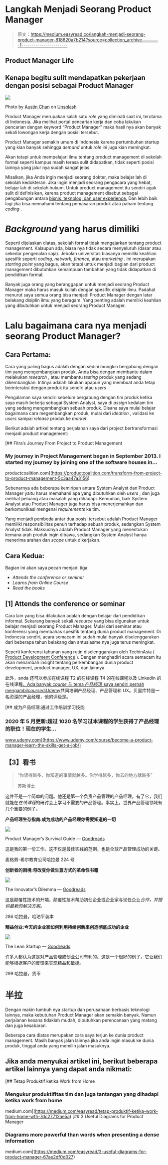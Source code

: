 # Langkah Menjadi Seorang Product Manager

> 原文：<https://medium.easyread.co/langkah-menjadi-seorang-product-manager-818620a7b214?source=collection_archive---------1----------------------->

## Product Manager Life

## Kenapa begitu sulit mendapatkan pekerjaan dengan posisi sebagai Product Manager

![](img/1d98eef21c3591ec4fd44f133205ab49.png)

Photo by [Austin Chan](https://unsplash.com/@austinchan?utm_source=medium&utm_medium=referral) on [Unsplash](https://unsplash.com?utm_source=medium&utm_medium=referral)

Product Manager merupakan salah satu *role* yang diminati saat ini, terutama di Indonesia. Jika melihat portal pencarian kerja dan coba lakukan pencarian dengan keyword “Product Manager” maka hasil nya akan banyak sekali lowongan kerja dengan posisi tersebut.

Product Manager semakin umum di Indonesia karena pertumbuhan startup yang kian banyak sehingga *demand* untuk *role* ini juga kian meningkat.

Akan tetapi untuk mempelajari ilmu tentang product management di sekolah formal seperti kampus masih terasa sulit didapatkan, tidak seperti posisi lainnya yang jalur nya sudah sangat jelas.

Misalkan, jika Anda ingin menjadi seorang dokter, maka belajar lah di sekolah kedokteran. Jika ingin menjadi seorang pengacara yang hebat, belajar lah di sekolah hukum. Untuk product management itu sendiri agak sulit di definisikan, karena product management disebut sebagai pengabungan antara [bisnis, teknologi dan user experience.](https://www.oreilly.com/library/view/product-leadership/9781491960592/ch01.html) Dan lebih baik lagi jika bisa memahami tentang pemasaran produk atau paham tentang *coding* .

# ***Background* yang harus dimiliki**

Seperti dijelaskan diatas, sekolah formal tidak mengajarkan tentang product management. Kalaupun ada, biasa nya tidak secara menyeluruh (dasar atau sekedar pengenalan saja). Jebolan universitas biasanya memiliki keahlian spesifik seperti *coding, network, finance,* atau *marketing* . Ini merupakan *starting point* yang bagus, akan tetapi untuk menjadi bagian dari product management dibutuhkan kemampuan tambahan yang tidak didapatkan di pendidikan formal.

Banyak juga orang yang beranggapan untuk menjadi seorang Product Manager maka harus masuk kuliah dengan spesifik disiplin ilmu. Padahal menurut saya semua orang bisa menjadi Product Manager dengan latar belakang disiplin ilmu yang beragam. Yang penting adalah memiliki keahlian yang dibutuhkan untuk menjadi seorang Product Manager.

# **Lalu bagaimana cara nya menjadi seorang Product Manager?**

## **Cara Pertama:**

Cara yang paling bagus adalah dengan sedini mungkin bergabung dengan tim yang mengembangkan produk. Anda bisa dengan membantu dalam melakukan *research* , atau membantu *testing* produk yang sedang dikembangkan. Intinya adalah lakukan apapun yang membuat anda tetap berinteraksi dengan produk itu sendiri atau *users* .

Pengalaman saya sendiri sebelum bergabung dengan tim produk ketika saya masih bekerja sebagai System Analyst, saya di *assign* kedalam tim yang sedang mengembangkan sebuah produk. Disana saya mulai belajar bagaimana cara megembangkan produk, mulai dari *ideation* , validasi ke *users* sampai *release* produk ke *market.*

Berikut adalah artikel tentang perjalanan saya dari project bertransformasi menjadi product management:

[](https://productcoalition.com/transform-from-project-to-product-management-5c3aa47a3156) [## Fitra’s Journey From Project to Product Management

### My journey in Project Management began in September 2013\. I started my journey by joining one of the software houses in…

productcoalition.com](https://productcoalition.com/transform-from-project-to-product-management-5c3aa47a3156) 

Sebenarnya ada beberapa kemiripan antara System Analyst dan Product Manager yaitu harus memahami apa yang dibutuhkan oleh *users* , dan juga melihat peluang atau masalah yang dihadapi. Kemudian, baik System Analyst atau Product Manager juga harus bisa menerjemahkan dan berkomunikasi mengenai *requirements* ke tim.

Yang menjadi pembeda antar dua posisi tersebut adalah Product Manager memiliki responsibilitas penuh terhadap sebuah produk, sedangkan System Analyst tidak. Maksudnya adalah Product Manager yang menentukan kemana arah produk ingin dibawa, sedangkan System Analyst hanya menerima arahan dan *scope* untuk dikerjakan.

## **Cara Kedua:**

Bagian ini akan saya pecah menjadi tiga:

*   *Attends the conference or seminar*
*   *Learns from Online Course*
*   *Read the books*

## **[1] Attends the conference or seminar**

Cara lain yang bisa dilakukan adalah dengan belajar dari pendidikan informal. Sekarang banyak sekali *resource* yang bisa digunakan untuk belajar menjadi seorang Product Manager. Mulai dari seminar atau konferensi yang membahas spesifik tentang dunia product management. Di Indonesia sendiri, acara semacam ini sudah mulai banyak diselenggarakan dari beberapa tahun belakang dan antusiasme nya juga terus meningkat.

Seperti konferensi tahunan yang rutin diselenggarakan oleh TechinAsia ( [Product Development Conference](https://pdc.techinasia.com/) ). Dengan menghadiri acara semacam itu akan menambah insight tentang perkembangan dunia product development, product manager, UX, dan lainnya.

此外，anda 还可以参加在线课程 T2 的在线课程 T4 的在线课程以及 LinkedIn 的在线课程[。Ada banyak *course* 与 tema 产品经理 saya sendiri pernah mengambil*course*di](https://www.linkedin.com/learning/me)[Udemy](https://www.udemy.com/)共同培训产品经理、产品管理和 UX。贝里库特是一名资深的产品经理，他的评级是。

[](https://www.udemy.com/course/become-a-product-manager-learn-the-skills-get-a-job/) [## 成为产品经理:通过工作培训学习技能

### 2020 年 5 月更新:超过 1020 名学习过本课程的学生获得了产品经理的职位！现在的学生…

www.udemy.com](https://www.udemy.com/course/become-a-product-manager-learn-the-skills-get-a-job/) 

## **【3】看书**

> “你读得越多，你知道的事情就越多。你学得越多，你去的地方就越多”
> 
> 苏斯博士

这并不是一个简单的问题。他还是第一个负责产品管理的产品经理。有了它，我们就能在*在线课程*的研讨会上学习不需要的产品管理。事实上，世界产品管理领域有几个重要的例子。

**产品经理生存指南:成为成功的产品经理你需要知道的一切**

![](img/0c8b78471df56812c8ae0c14951ab861.png)

Product Manager’s Survival Guide — [Goodreads](https://www.goodreads.com/book/show/17118699-the-product-manager-s-survival-guide)

这是我的第一份工作。这不仅是最佳实践的范例，也是全球产品管理成功的关键。

麦格劳-希尔教育公司哈拉曼 224 号

**创新者的困境:将改变你做生意方式的革命性书籍**

![](img/a048a995c56338a0cda7f98e21b37014.png)

The Innovator’s Dilemma — [Goodreads](https://www.goodreads.com/book/show/2615.The_Innovator_s_Dilemma)

这是颠覆性技术的开端，颠覆性技术帮助初创企业或企业家与现任企业*合作，并提供最新的解决方案。*

286 哈拉曼，哈珀平装本

**精益创业:今天的企业家如何利用持续创新来创造彻底成功的企业**

![](img/470893e832c28b45875fad208ed849db.png)

The Lean Startup — [Goodreads](https://www.goodreads.com/book/show/10127019-the-lean-startup)

许多人都认为这是对产品管理或创业公司有利的。这是一个很好的例子，它让我们能够根据客户的反馈来实现精益和敏捷。

299 哈拉曼，货币

# **半拉**

Dengan makin tumbuh nya startup dan perusahaan berbasis teknologi lainnya, maka kebutuhan Product Manager akan semakin banyak. Namun perjalanan kesana tidaklah mudah, dibutuhkan perencanaan yang matang dan juga kesabaran.

Beberapa cara diatas merupakan cara saya terjun ke dunia product management. Masih banyak jalan lainnya jika anda ingin masuk ke dunia produk, tinggal anda yang memilih jalan masuknya.

## Jika anda menyukai artikel ini, berikut beberapa artikel lainnya yang dapat anda nikmati:

[](https://medium.com/easyread/tetap-produktif-ketika-work-from-home-wfh-7dc27712ae5a) [## Tetap Produktif ketika Work from Home

### Mengukur produktifitas tim dan juga tantangan yang dihadapi ketika work from home

medium.com](https://medium.com/easyread/tetap-produktif-ketika-work-from-home-wfh-7dc27712ae5a) [](https://medium.com/easyread/3-useful-diagrams-for-product-manager-67ae2df0d027) [## 3 Useful Diagrams for Product Manager

### Diagrams more powerful than words when presenting a dense information

medium.com](https://medium.com/easyread/3-useful-diagrams-for-product-manager-67ae2df0d027)